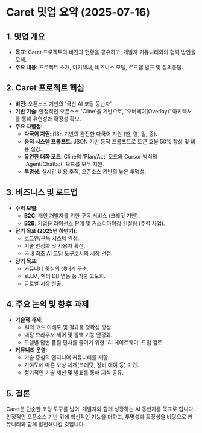 # Caret 밋업 요약 (2025-07-16)

## 1. 밋업 개요

- **목표**: Caret 프로젝트의 비전과 현황을 공유하고, 개발자 커뮤니티와의 협력 방안을 모색.
- **주요 내용**: 프로젝트 소개, 아키텍처, 비즈니스 모델, 로드맵 발표 및 질의응답.

## 2. Caret 프로젝트 핵심

- **비전**: 오픈소스 기반의 '국산 AI 코딩 동반자'
- **기반 기술**: 안정적인 오픈소스 'Cline'을 기반으로, '오버레이(Overlay)' 아키텍처를 통해 유연성과 확장성 확보.
- **주요 차별점**:
    - **다국어 지원**: i18n 기반의 완전한 다국어 지원 (한, 영, 일, 중).
    - **동적 시스템 프롬프트**: JSON 기반 동적 프롬프트로 토큰 효율 50% 향상 및 비용 절감.
    - **유연한 대화 모드**: Cline의 'Plan/Act' 모드와 Cursor 방식의 'Agent/Chatbot' 모드를 모두 지원.
    - **투명성**: 실시간 비용 추적, 오픈소스 기반의 높은 투명성.

## 3. 비즈니스 및 로드맵

- **수익 모델**:
    - **B2C**: 개인 개발자를 위한 구독 서비스 (크레딧 기반).
    - **B2B**: 기업용 라이선스 판매 및 커스터마이징 컨설팅 (주력 사업).
- **단기 목표 (2025년 하반기)**:
    - 로그인/구독 시스템 완성.
    - 기술 안정화 및 사용자 확산.
    - 국내 최초 AI 코딩 도구로서의 시장 선점.
- **장기 목표**:
    - 커뮤니티 중심의 생태계 구축.
    - sLLM, 벡터 DB 연동 등 기술 고도화.
    - 글로벌 시장 진출.

## 4. 주요 논의 및 향후 과제

- **기술적 과제**:
    - AI의 코드 이해도 및 결과물 정확성 향상.
    - 내장 브라우저 제어 및 롤백 기능 안정화.
    - 모델별 답변 품질 편차를 줄이기 위한 'AI 게이트웨이' 도입 검토.
- **커뮤니티 운영**:
    - 기술 중심의 엔지니어 커뮤니티를 지향.
    - 기여도에 따른 보상 체계(크레딧, 장비 대여 등) 마련.
    - 정기적인 기술 세션 및 발표를 통해 지식 공유.

## 5. 결론

Caret은 단순한 코딩 도구를 넘어, 개발자와 함께 성장하는 AI 동반자를 목표로 합니다. 안정적인 오픈소스 기반 위에 혁신적인 기능을 더하고, 투명성과 확장성을 바탕으로 커뮤니티와 함께 발전해나갈 것입니다.
